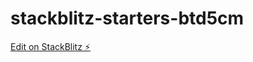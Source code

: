 # stackblitz-starters-btd5cm

[Edit on StackBlitz ⚡️](https://stackblitz.com/edit/stackblitz-starters-btd5cm)